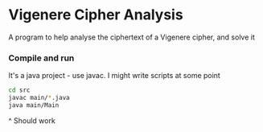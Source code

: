 # Vigenere Cipher Analysis
A program to help analyse the ciphertext of a Vigenere cipher, and solve it

### Compile and run
It's a java project - use javac. I might write scripts at some point
```bash
cd src
javac main/*.java
java main/Main
```
^ Should work
